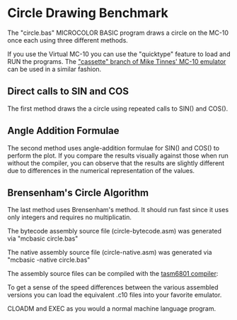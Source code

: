 # Circle Drawing Benchmark
The "circle.bas" MICROCOLOR BASIC program draws a circle on the MC-10 once each using three different methods.

If you use the Virtual MC-10 you can use the "quicktype" feature to load and RUN the programs.
The ["cassette" branch of Mike Tinnes' MC-10 emulator](https://github.com/gregdionne/mc-10) can be used in a similar fashion.

## Direct calls to SIN and COS
The first method draws the a circle using repeated calls to SIN() and COS().

## Angle Addition Formulae
The second method uses angle-addition formulae for SIN() and COS() to perform the plot.  If you compare the results visually against those when run without the compiler, you can observe that the results are slightly different due to differences in the numerical representation of the values.

## Brensenham's Circle Algorithm
The last method uses Brensenham's method. It should run fast since it uses only integers and requires no multiplicatin.

The bytecode assembly source file (circle-bytecode.asm) was generated via "mcbasic circle.bas"

The native assembly source file (circle-native.asm) was generated via "mcbasic -native circle.bas"

The assembly source files can be compiled with the [tasm6801 compiler](https://github.com/gregdionne/tasm6801):

To get a sense of the speed differences between the various assembled versions you can
load the equivalent .c10 files into your favorite emulator.

CLOADM and EXEC as you would a normal machine language program.

